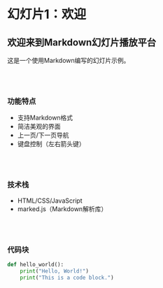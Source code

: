 # 幻灯片1：欢迎

## 欢迎来到Markdown幻灯片播放平台

这是一个使用Markdown编写的幻灯片示例。

<br/>
<br/>

### 功能特点
- 支持Markdown格式
- 简洁美观的界面
- 上一页/下一页导航
- 键盘控制（左右箭头键）

<br/>
<br/>

### 技术栈
- HTML/CSS/JavaScript
- marked.js（Markdown解析库）


<br/>
<br/>

### 代码块

```python
def hello_world():
    print("Hello, World!")
    print("This is a code block.")
```